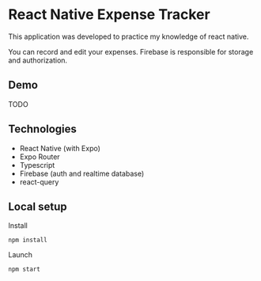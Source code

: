 # React Native Expense Tracker

This application was developed to practice my knowledge of react native.

You can record and edit your expenses. Firebase is responsible for storage and authorization.

## Demo

TODO

## Technologies

* React Native (with Expo)
* Expo Router
* Typescript
* Firebase (auth and realtime database)
* react-query

## Local setup

Install

```
npm install
```

Launch

```
npm start
```
